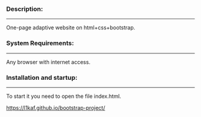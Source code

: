 ### Description:
---
One-page adaptive website on html+css+bootstrap.

### System Requirements:
---
Any browser with internet access.

### Installation and startup:
---
To start it you need to open the file index.html.


https://l1kaf.github.io/bootstrap-project/
